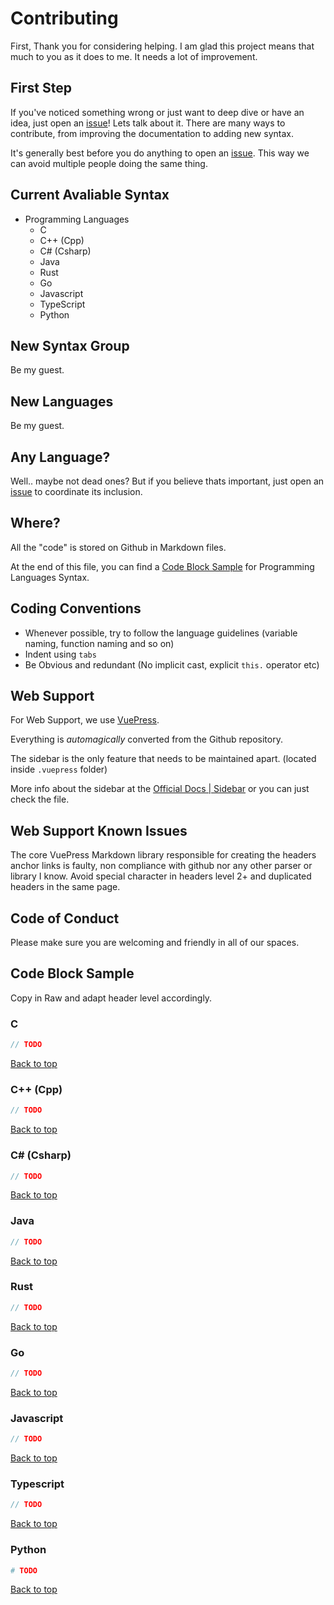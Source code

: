 # Contributing

First, Thank you for considering helping. I am glad this project means that much to you as it does to me. It needs a lot of improvement.

## First Step

If you've noticed something wrong or just want to deep dive or have an idea, just open an [issue](https://github.com/LeonnardoVerol/Programming-Languages-Syntax-Reference/issues)! Lets talk about it. There are many ways to contribute, from improving the documentation to adding new syntax.

It's generally best before you do anything to open an [issue](https://github.com/LeonnardoVerol/Programming-Languages-Syntax-Reference/issues). This way we can avoid multiple people doing the same thing.

## Current Avaliable Syntax

- Programming Languages
  - C
  - C++ (Cpp)
  - C# (Csharp)
  - Java
  - Rust
  - Go
  - Javascript
  - TypeScript
  - Python

## New Syntax Group

Be my guest.

## New Languages

Be my guest.

## Any Language?

Well.. maybe not dead ones? But if you believe thats important, just open an [issue](https://github.com/LeonnardoVerol/Programming-Languages-Syntax-Reference/issues) to coordinate its inclusion.

## Where?

All the "code" is stored on Github in Markdown files.

At the end of this file, you can find a [Code Block Sample](#code-block-sample) for Programming Languages Syntax.

## Coding Conventions

- Whenever possible, try to follow the language guidelines (variable naming, function naming and so on)
- Indent using `tabs`
- Be Obvious and redundant (No implicit cast, explicit `this.` operator etc)

## Web Support

For Web Support, we use [VuePress](https://vuepress.vuejs.org/).

Everything is _automagically_ converted from the Github repository.

The sidebar is the only feature that needs to be maintained apart. (located inside `.vuepress` folder)

More info about the sidebar at the [Official Docs | Sidebar](https://vuepress.vuejs.org/theme/default-theme-config.html#sidebar) or you can just check the file.

## Web Support Known Issues

The core VuePress Markdown library responsible for creating the headers anchor links is faulty, non compliance with github nor any other parser or library I know. Avoid special character in headers level 2+ and duplicated headers in the same page.

## Code of Conduct

Please make sure you are welcoming and friendly in all of our spaces.

## Code Block Sample

Copy in Raw and adapt header level accordingly.

### C

```C
// TODO
```

[Back to top](#top)

### C++ (Cpp)

```Cpp
// TODO
```

[Back to top](#top)

### C# (Csharp)

```Cs
// TODO
```

[Back to top](#top)

### Java

```Java
// TODO
```

[Back to top](#top)

### Rust

```Rust
// TODO
```

[Back to top](#top)

### Go

```Go
// TODO
```

[Back to top](#top)

### Javascript

```Javascript
// TODO
```

[Back to top](#top)

### Typescript

```Typescript
// TODO
```

[Back to top](#top)

### Python

```Python
# TODO
```

[Back to top](#top)
